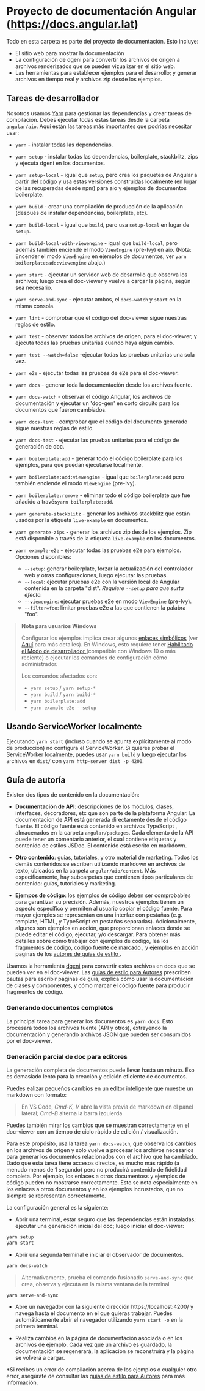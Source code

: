 # Proyecto de documentación Angular (https://docs.angular.lat)

Todo en esta carpeta es parte del proyecto de documentación. Esto incluye:

* El sitio web para mostrar la documentación
* La configuración de dgeni para convertir los archivos de origen a archivos renderizados que se pueden vizualizar en el sitio web.
* Las herramientas para establecer ejemplos para el desarrollo; y generar archivos en tiempo real y archivos zip desde los ejemplos.

## Tareas de desarrollador

Nosotros usamos [Yarn](https://yarnpkg.com) para gestionar las dependencias y crear tareas de compilación.
Debes ejecutar todas estas tareas desde la carpeta `angular/aio`.
Aquí están las tareas más importantes que podrías necesitar usar:

* `yarn` - instalar todas las dependencias.
* `yarn setup` - instalar todas las dependencias, boilerplate, stackblitz, zips y ejecuta dgeni en los documentos.
* `yarn setup-local` - igual que `setup`, pero crea los paquetes de Angular a partir del código y usa estas versiones construidas localmente (en lugar de las recuperadas desde npm) para aio y ejemplos de documentos boilerplate.

* `yarn build` - crear una compilación de producción de la aplicación (después de instalar dependencias, boilerplate, etc).
* `yarn build-local` - igual que `build`, pero usa `setup-local` en lugar de `setup`.
* `yarn build-local-with-viewengine` - igual que `build-local`, pero además también enciende el modo `ViewEngine` (pre-Ivy) en aio.
                                       (Nota: Encender el modo `ViewEngine` en ejemplos de documentos, ver `yarn boilerplate:add:viewengine` abajo.)

* `yarn start` - ejecutar un servidor web de desarrollo que observa los archivos; luego crea el doc-viewer y vuelve a cargar la página, según sea necesario.
* `yarn serve-and-sync` - ejecutar ambos, el `docs-watch` y `start` en la misma consola.
* `yarn lint` - comprobar que el código del doc-viewer sigue nuestras reglas de estilo.
* `yarn test` - observar todos los archivos de origen, para el doc-viewer, y ejecuta todas las pruebas unitarias cuando haya algún cambio.
* `yarn test --watch=false` -ejecutar todas las pruebas unitarias una sola vez.
* `yarn e2e` - ejecutar todas las pruebas de e2e para el doc-viewer.

* `yarn docs` - generar toda la documentación desde los archivos fuente.
* `yarn docs-watch` - observar el código Angular, los archivos de documentación y ejecutar un 'doc-gen' en corto circuito para los documentos que fueron cambiados.
* `yarn docs-lint` - comprobar que el código del documento generado sigue nuestras reglas de estilo.
* `yarn docs-test` - ejecutar las pruebas unitarias para el código de generación de doc.

* `yarn boilerplate:add` - generar todo el código boilerplate para los ejemplos, para que puedan ejecutarse localmente.
* `yarn boilerplate:add:viewengine` - igual que `boilerplate:add` pero también enciende el modo `ViewEngine` (pre-Ivy).

* `yarn boilerplate:remove` - eliminar todo el código boilerplate que fue añadido a través`yarn boilerplate:add`.
* `yarn generate-stackblitz` - generar los archivos stackblitz que están usados por la etiqueta `live-example` en documentos.
* `yarn generate-zips` - generar los archivos zip desde los ejemplos. Zip está disponible a través de la etiqueta `live-example` en los documentos.

* `yarn example-e2e` - ejecutar todas las pruebas e2e para ejemplos. Opciones disponibles:
  - `--setup`: generar boilerplate, forzar la actualización del controlador web y otras configuraciones, luego ejecutar las pruebas.
  - `--local`: ejecutar pruebas e2e con la versión local de Angular contenida en la carpeta "dist".
               _Requiere `--setup` para que surta efecto._
  - `--viewengine`: ejecutar pruebas e2e en modo `ViewEngine` (pre-Ivy).
  - `--filter=foo`: limitar pruebas e2e a las que contienen la palabra "foo".

> **Nota para usuarios Windows**
>
> Configurar los ejemplos implica crear algunos [enlaces simbólicos](https://es.wikipedia.org/wiki/Enlace_simb%C3%B3lico) (ver [Aquí](./tools/examples/README.md#symlinked-node_modules) para más detalles). En Windows, esto requiere tener [Habilitado el Modo de desarrollador ](https://blogs.windows.com/windowsdeveloper/2016/12/02/symlinks-windows-10) (compatible con  Windows 10 o más reciente) o ejecutar los comandos de configuración cómo administrador.
>
> Los comandos afectados son:
> - `yarn setup` / `yarn setup-*`
> - `yarn build` / `yarn build-*`
> - `yarn boilerplate:add`
> - `yarn example-e2e --setup`

## Usando ServiceWorker localmente

Ejecutando `yarn start` (incluso cuando se apunta explícitamente al modo de producción) no configura el
ServiceWorker. Si quieres probar el ServiceWorker localmente, puedes usar `yarn build` y luego
ejecutar los archivos en `dist/` con `yarn http-server dist -p 4200`.


## Guía de autoría
Existen dos tipos de contenido en la documentación:

* **Documentación de API**: descripciones de los módulos, clases, interfaces, decoradores, etc que son parte de la plataforma Angular.
La documentacion de API está generada directamente desde el código fuente.
El código fuente está contenido en archivos TypeScript , almacenados en la carpeta `angular/packages`.
Cada elemento de la API puede tener un comentario anterior, el cual contiene etiquetas y contenido de estilos JSDoc.
El contenido está escrito en markdown.

* **Otro contenido**: guias, tutoriales, y otro material de marketing.
Todos los demás contenidos se escriben utilizando markdown en archivos de texto, ubicados en la carpeta `angular/aio/content`.
Más específicamente, hay subcarpetas que contienen tipos particulares de contenido: guías, tutoriales y marketing.

* **Ejempos de código**: los ejemplos de código deben ser comprobables para garantizar su precisión.
Además, nuestros ejemplos tienen un aspecto específico y permiten al usuario copiar el código fuente. Para mayor
ejemplos se representan en una interfaz con pestañas (e.g. template, HTML, y TypeScript en pestañas separadas). Adicionalmente, algunos son ejemplos en acción, que proporcionan enlaces donde se puede editar el código, ejecutar, y/o descargar. Para obtener más detalles sobre cómo trabajar con ejemplos de código, lea los [fragmentos de código](https://docs.angular.lat/guide/docs-style-guide#code-snippets), [código fuente de marcado ](https://docs.angular.lat/guide/docs-style-guide#source-code-markup), y [ ejemplos en acción ](https://docs.angular.lat/guide/docs-style-guide#live-examples) paginas de los [ autores de guías de estilo ](https://docs.angular.lat/guide/docs-style-guide).

Usamos la herramienta [dgeni](https://github.com/angular/dgeni) para convertir estos archivos en docs que se pueden ver en el doc-viewer.
Las [guías de estilo para Autores](https://docs.angular.lat/guide/docs-style-guide) prescriben pautas para
escribir páginas de guía, explica cómo usar la documentación de clases y componentes, y cómo marcar el código fuente para producir fragmentos de código.

### Generando documentos completos

La principal tarea para generar los documentos es `yarn docs`. Esto procesará todos los archivos fuente (API y otros), extrayendo la documentación y generando archivos JSON que pueden ser consumidos por el doc-viewer.

### Generación parcial de doc para editores

La generación completa de documentos puede llevar hasta un minuto. Eso es demasiado lento para la creación y edición eficiente de documentos.

Puedes ealizar pequeños cambios en un editor inteligente que muestre un markdown con formato:
>En VS Code, _Cmd-K, V_ abre la vista previa de markdown en el panel lateral; _Cmd-B_ alterna la barra izquierda

Puedes también mirar los cambios que se muestran correctamente en el doc-viewer
con un tiempo de ciclo rápido de edición / visualización.

Para este propósito, usa la tarea `yarn docs-watch`, que observa los cambios en los archivos de origen y solo vuelve a procesar los archivos necesarios para generar los documentos relacionados con el archivo que ha cambiado. 
Dado que esta tarea tiene accesos directos, es mucho más rápido (a menudo menos de 1 segundo) pero no producirá contenido de fidelidad completa. Por ejemplo, los enlaces a otros documentoss y ejemplos de código pueden no mostrarse correctamente. Esto se nota especialmente en los enlaces a otros documentos y en los ejemplos incrustados, que no siempre se representan correctamente.

La configuración general es la siguiente:

* Abrir una terminal, estar seguro que las dependencias están instaladas; ejecutar una generación inicial del doc; luego iniciar el doc-viewer:

```bash
yarn setup
yarn start
```

* Abrir una segunda terminal e iniciar el observador de documentos.

```bash
yarn docs-watch
```

>Alternativamente, prueba el comando fusionado `serve-and-sync` que crea, observa y ejecuta en la misma ventana de la terminal
```bash
yarn serve-and-sync
```

* Abre un navegador con la siguiente dirección https://localhost:4200/ y navega hasta el documento en el que quieras trabajar.
Puedes automáticamente abrir el navegador utilizando `yarn start -o` en la primera terminal.

* Realiza cambios en la página de documentación asociada o en los archivos de ejemplo. Cada vez que un archivo es guardado, la documentación se regenerará, la aplicación se reconstruirá y la página se volverá a cargar.

*Si recibes un error de compilación acerca de los ejemplos o cualquier otro error, asegúrate de consultar las
 [guías de estilo para Autores](https://angular.io/guide/docs-style-guide) para más información.
